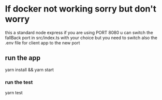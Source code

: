 # If docker not working sorry but don't worry

this a standard node express
if you are using PORT 8080 u can switch the fallBack port in src/index.ts with your choice but you need to switch also the .env file for client app to the new port

## run the app

yarn install && yarn start

### run the test

yarn test
